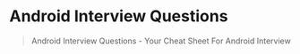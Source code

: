 # Android Interview Questions
> Android Interview Questions - Your Cheat Sheet For Android Interview

